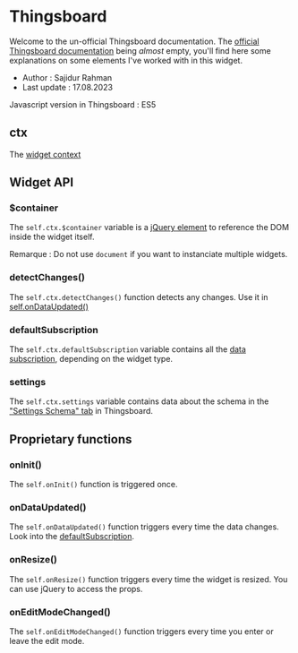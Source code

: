 # Thingsboard

Welcome to the un-official Thingsboard documentation. The [official Thingsboard documentation](https://thingsboard.io/docs/user-guide/contribution/widgets-development/) being _almost_ empty, you'll find here some explanations on some elements I've worked with in this widget.

- Author : Sajidur Rahman
- Last update : 17.08.2023

Javascript version in Thingsboard : ES5

## ctx

The [widget context](https://github.com/thingsboard/thingsboard/blob/13e6b10b7ab830e64d31b99614a9d95a1a25928a/ui-ngx/src/app/modules/home/models/widget-component.models.ts#L83)

## Widget API

### $container

The ```self.ctx.$container``` variable is a [jQuery element](https://api.jquery.com/) to reference the DOM inside the widget itself.

Remarque : Do not use ```document``` if you want to instanciate multiple widgets.

### detectChanges()

The ```self.ctx.detectChanges()``` function detects any changes. Use it in [self.onDataUpdated()](#ondataupdated)

### defaultSubscription

The ```self.ctx.defaultSubscription``` variable contains all the [data subscription](https://thingsboard.io/docs/user-guide/contribution/widgets-development/#subscription-object), depending on the widget type.

### settings

The ```self.ctx.settings``` variable contains data about the schema in the ["Settings Schema" tab](https://thingsboard.io/docs/user-guide/contribution/widgets-development/#settings-schema-section) in Thingsboard.

## Proprietary functions

### onInit()

The ```self.onInit()``` function is triggered once.

### onDataUpdated()

The ```self.onDataUpdated()``` function triggers every time the data changes. Look into the [defaultSubscription](#defaultsubscription).

### onResize()

The ```self.onResize()``` function triggers every time the widget is resized. You can use jQuery to access the props.

### onEditModeChanged()

The ```self.onEditModeChanged()``` function triggers every time you enter or leave the edit mode.